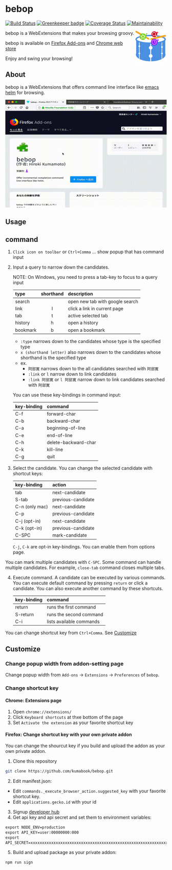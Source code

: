 bebop
=====

[![Build Status](https://travis-ci.org/kumabook/bebop.svg?branch=master)](https://travis-ci.org/kumabook/bebop)
[![Greenkeeper badge](https://badges.greenkeeper.io/kumabook/bebop.svg)](https://greenkeeper.io/)
[![Coverage Status](https://coveralls.io/repos/github/kumabook/bebop/badge.svg?branch=master)](https://coveralls.io/github/kumabook/bebop?branch=master)
[![Maintainability](https://api.codeclimate.com/v1/badges/739ecb729336efef52b8/maintainability)](https://codeclimate.com/github/kumabook/bebop/maintainability)

<img height="100" src="bebop.png" align="right">

bebop is a WebExtensions that makes your browsing groovy.

bebop is available on [Firefox Add-ons][] and [Chrome web store][]

Enjoy and swing your browsing!

About
-----


bebop is a WebExtensions that offers command line interface like
[emacs helm](https://github.com/emacs-helm/helm) for browsing.


![Demo](./demo.gif)

Usage
-----

## command

1. `Click icon on toolbar` or `Ctrl+Comma` ... show popup that has command input
2. Input a query to narrow down the candidates.

    NOTE: On Windows, you need to press a tab-key to focus to a query input

    | type        | shorthand | description                     |
    |:------------|:---------:|:------------------------------- |
    | search      |           | open new tab with google search |
    | link        | l         | click a link in current page    |
    | tab         | t         | active selected tab             |
    | history     | h         | open a history                  |
    | bookmark    | b         | open a bookmark                 |

    - `:type` narrows down to the candidates whose type is the specified type
    - `x (shorthand letter)` also narrows down to the candidates whose shorthand is the specified type
    - ex.
      - `阿部寛` narrows down to the all candidates searched with `阿部寛`
      - `:link` or `l` narrow down to link candidates
      - `:link 阿部寛` or `l 阿部寛` narrow down to link candidates searched with `阿部寛`

    You can use these key-bindings in command input:

    | key-binding | command              |
    |:------------|:-------------------- |
    | C-f         | forward-char         |
    | C-b         | backward-char        |
    | C-a         | beginning-of-line    |
    | C-e         | end-of-line          |
    | C-h         | delete-backward-char |
    | C-k         | kill-line            |
    | C-g         | quit                 |


3. Select the candidate. You can change the selected candidate with shortcut keys:

    | key-binding    | action               |
    |:---------------|:-------------------- |
    | tab            | next-candidate       |
    | S-tab          | previous-candidate   |
    | C-n (only mac) | next-candidate       |
    | C-p            | previous-candidate   |
    | C-j (opt-in)   | next-candidate       |
    | C-k (opt-in)   | previous-candidate   |
    | C-SPC          | mark-candidate       |

    `C-j`, `C-k` are opt-in key-bindings. You can enable them from options page.


 You can mark multiple candidates with `C-SPC`.
 Some command can handle multiple candidates.
 For example, `close-tab` command closes multiple tabs.


4. Execute command. A candidate can be executed by various commands.
    You can execute default command by pressing `return` or click a candidate.
    You can also execute another command by these shortcuts.

    | key-binding | command                  |
    |:------------|:------------------------ |
    | return      | runs the first command   |
    | S-return    | runs the second command  |
    | C-i         | lists available commands |


You can change shortcut key from `Ctrl+Comma`.
See [Customize](#change-shortcut-key-with-your-own-private-addon)

## Customize

### Change popup width from addon-setting page

Change popup width from `Add-ons` -> `Extensions` -> `Preferences` of `bebop`.


### Change shortcut key

#### Chrome: Extensions page

1. Open `chrome://extensions/`
2. Click `Keyboard shortcuts` at thxe bottom of the page
3. Set `Activate the extension` as your favorite shortcut key

#### Firefox: Change shortcut key with your own private addon

You can change the shourcut key if you build and upload the addon as your own private addon.

1. Clone this repository

```sh
git clone https://github.com/kumabook/bebop.git

```

2. Edit manifest.json:

- Edit `commands._execute_browser_action.suggested_key`  with your favorite shortcut key.
- Edit `applications.gecko.id` with your id

3. Signup [developer hub](https://addons.mozilla.org/en-US/developers/addon/)
4. Get api key and api secret and set them to environment variables:

```
export NODE_ENV=production
export API_KEY=user:00000000:000
export API_SECRET=xxxxxxxxxxxxxxxxxxxxxxxxxxxxxxxxxxxxxxxxxxxxxxxxxxxxxxxxxxxxxxxx
```

5. Build and upload package as your private addon:

```
npm run sign
```

[Firefox Add-ons]:  https://addons.mozilla.org/ja/firefox/addon/bebop/
[Chrome web store]: https://chrome.google.com/webstore/detail/bebop/idiejicnogeolaeacihfjleoakggbdid

